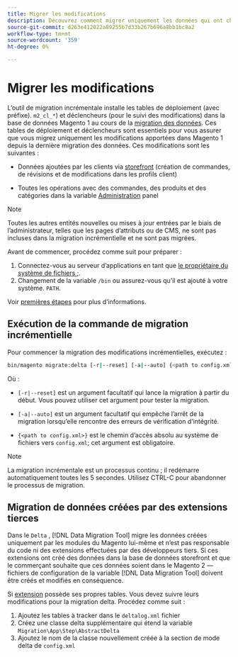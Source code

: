 ```yaml
---
title: Migrer les modifications
description: Découvrez comment migrer uniquement les données qui ont changé depuis votre dernière migration de données de Magento 1 avec le [!DNL Data Migration Tool].
source-git-commit: d263e412022a89255b7d33b267b696a8bb1bc8a2
workflow-type: tm+mt
source-wordcount: '359'
ht-degree: 0%

---
```



# Migrer les modifications

L’outil de migration incrémentale installe les tables de déploiement (avec préfixe). `m2_cl_*`) et déclencheurs (pour le suivi des modifications) dans la base de données Magento 1 au cours de la [migration des données](data.md). Ces tables de déploiement et déclencheurs sont essentiels pour vous assurer que vous migrez uniquement les modifications apportées dans Magento 1 depuis la dernière migration des données. Ces modifications sont les suivantes :

* Données ajoutées par les clients via [storefront](https://glossary.magento.com/storefront) (création de commandes, de révisions et de modifications dans les profils client)

* Toutes les opérations avec des commandes, des produits et des catégories dans la variable [Administration](https://glossary.magento.com/magento-admin) panel

>[!NOTE]
>
>Toutes les autres entités nouvelles ou mises à jour entrées par le biais de l’administrateur, telles que les pages d’attributs ou de CMS, ne sont pas incluses dans la migration incrémentielle et ne sont pas migrées.


Avant de commencer, procédez comme suit pour préparer :

1. Connectez-vous au serveur d’applications en tant que [le propriétaire du système de fichiers ;](../../../installation/prerequisites/file-system/overview.md).
1. Changement de la variable `/bin` ou assurez-vous qu’il est ajouté à votre système. `PATH`.

Voir [premières étapes](overview.md#first-steps) pour plus d’informations.

## Exécution de la commande de migration incrémentielle

Pour commencer la migration des modifications incrémentielles, exécutez :

```bash
bin/magento migrate:delta [-r|--reset] [-a|--auto] {<path to config.xml>}
```

Où :

* `[-r|--reset]` est un argument facultatif qui lance la migration à partir du début. Vous pouvez utiliser cet argument pour tester la migration.

* `[-a|--auto]` est un argument facultatif qui empêche l’arrêt de la migration lorsqu’elle rencontre des erreurs de vérification d’intégrité.

* `{<path to config.xml>}` est le chemin d’accès absolu au système de fichiers vers `config.xml`; cet argument est obligatoire.

>[!NOTE]
>
>La migration incrémentale est un processus continu ; il redémarre automatiquement toutes les 5 secondes. Utilisez CTRL-C pour abandonner le processus de migration.


## Migration de données créées par des extensions tierces

Dans le `Delta` , [!DNL Data Migration Tool] migre les données créées uniquement par les modules du Magento lui-même et n’est pas responsable du code ni des extensions effectuées par des développeurs tiers. Si ces extensions ont créé des données dans la base de données storefront et que le commerçant souhaite que ces données soient dans le Magento 2 — fichiers de configuration de la variable [!DNL Data Migration Tool] doivent être créés et modifiés en conséquence.

Si [extension](https://glossary.magento.com/extension) possède ses propres tables. Vous devez suivre leurs modifications pour la migration delta. Procédez comme suit :

1. Ajoutez les tables à tracker dans le `deltalog.xml` fichier
1. Créez une classe delta supplémentaire qui étend la variable `Migration\App\Step\AbstractDelta`
1. Ajoutez le nom de la classe nouvellement créée à la section de mode delta de `config.xml`
